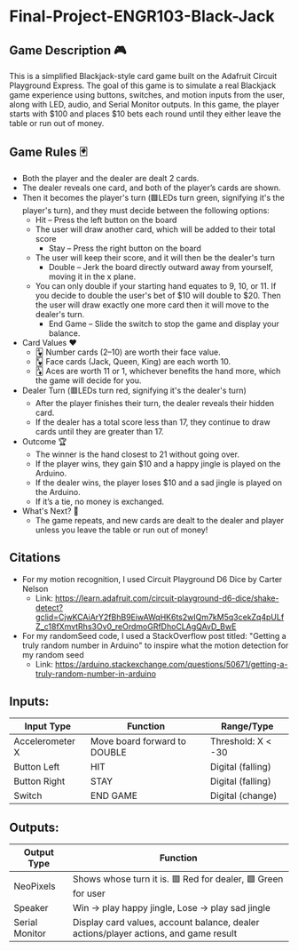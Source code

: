 # Final-Project-ENGR103-Black-Jack
## Game Description 🎮

This is a simplified Blackjack-style card game built on the Adafruit Circuit Playground Express. The goal of this game is to simulate a real Blackjack game experience using buttons, switches, and motion inputs from the user, along with LED, audio, and Serial Monitor outputs. In this game, the player starts with $100 and places $10 bets each round until they either leave the table or run out of money.

## Game Rules 🃏
  - Both the player and the dealer are dealt 2 cards.
  - The dealer reveals one card, and both of the player’s cards are shown.
  - Then it becomes the player's turn (🟩LEDs turn green, signifying it's the player's turn), and they must decide between the following options: 
      - Hit – Press the left button on the board
	- The user will draw another card, which will be added to their total score
      - Stay – Press the right button on the board
	- The user will keep their score, and it will then be the dealer's turn
      - Double – Jerk the board directly outward away from yourself, moving it in the x plane.
	- You can only double if your starting hand equates to 9, 10, or 11. If you decide to double the user's bet of $10 will double to $20. Then the user will draw exactly one more card then it will move to the dealer's turn.
      - End Game – Slide the switch to stop the game and display your balance.
  - Card Values ♥️
    - 🂴 Number cards (2–10) are worth their face value. 
    - 🂾 Face cards (Jack, Queen, King) are each worth 10.
    - 🃁 Aces are worth 11 or 1, whichever benefits the hand more, which the game will decide for you.
  - Dealer Turn (🟥LEDs turn red, signifying it's the dealer's turn)
    - After the player finishes their turn, the dealer reveals their hidden card.
    - If the dealer has a total score less than 17, they continue to draw cards until they are greater than 17.
  - Outcome 🏆
    - The winner is the hand closest to 21 without going over.
    - If the player wins, they gain $10 and a happy jingle is played on the Arduino.
    - If the dealer wins, the player loses $10 and a sad jingle is played on the Arduino.
    - If it’s a tie, no money is exchanged.
  - What's Next? 🔁
    - The game repeats, and new cards are dealt to the dealer and player unless you leave the table or run out of money!

## Citations
  - For my motion recognition, I used Circuit Playground D6 Dice by Carter Nelson
      - Link: https://learn.adafruit.com/circuit-playground-d6-dice/shake-detect?gclid=CjwKCAiArY2fBhB9EiwAWqHK6ts2wIQm7kM5q3cekZq4pULfZ_c18fXmvtRhs3Ov0_reOrdmoGRfDhoCLAgQAvD_BwE
  - For my randomSeed code, I used a StackOverflow post titled: "Getting a truly random number in Arduino" to inspire what the motion detection for my random seed
      - Link: https://arduino.stackexchange.com/questions/50671/getting-a-truly-random-number-in-arduino

## Inputs:
| Input Type      | Function                      | Range/Type        |
| --------------- | ----------------------------- | ----------------- |
| Accelerometer X | Move board forward to DOUBLE  | Threshold: X < -30|
| Button Left     | HIT                           | Digital (falling) | 
| Button Right    | STAY                          | Digital (falling) |
| Switch          | END GAME                      | Digital (change)  |
## Outputs:
| Output Type    | Function                                                    |
| -------------- | ----------------------------------------------------------- |
| NeoPixels      | Shows whose turn it is. 🟥 Red for dealer, 🟩 Green for user |
| Speaker        | Win → play happy jingle, Lose → play sad jingle             |
| Serial Monitor | Display card values, account balance, dealer actions/player actions, and game result |



